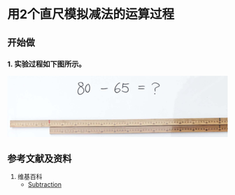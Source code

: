 # 用2个直尺模拟减法的运算过程

## 开始做

### 1. 实验过程如下图所示。

![](/images/数轴(一维坐标系)/用2个直尺模拟减法的运算过程/1a1.jpg)

## 参考文献及资料

1. 维基百科
	- [Subtraction](https://en.wikipedia.org/wiki/Subtraction) 

